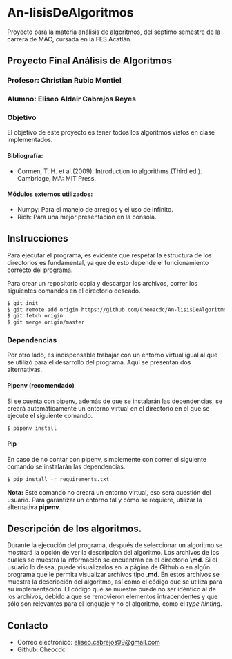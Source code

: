 
# An-lisisDeAlgoritmos
Proyecto para la materia análisis de algoritmos, del séptimo semestre de la carrera de MAC, cursada en la FES Acatlán.

## Proyecto Final Análisis de Algoritmos
### Profesor: Christian Rubio Montiel
### Alumno: Eliseo Aldair Cabrejos Reyes

### Objetivo
El objetivo de este proyecto es tener todos los algoritmos vistos en clase implementados.

#### Bibliografía:
* Cormen, T. H. et al.(2009). Introduction to algorithms (Third ed.). Cambridge, MA: MIT Press.

#### Módulos externos utilizados:
* Numpy: Para el manejo de arreglos y el uso de infinito.
* Rich: Para una mejor presentación en la consola.

## Instrucciones
Para ejecutar el programa, es evidente que respetar la estructura de los directorios es fundamental, ya que de esto depende el funcionamiento correcto del programa.

Para crear un repositorio copia y descargar los archivos, correr los siguientes comandos en el directorio deseado.

```zsh
$ git init
$ git remote add origin https://github.com/Cheoacdc/An-lisisDeAlgoritmos.git
$ git fetch origin
$ git merge origin/master
```

### Dependencias
Por otro lado, es indispensable trabajar con un entorno virtual igual al que se utilizó para el desarrollo del programa. Aquí se presentan dos alternativas.

#### Pipenv (recomendado)
Si se cuenta con pipenv, además de que se instalarán las dependencias, se creará automáticamente un entorno virtual en el directorio en el que se ejecute el siguiente comando.
```zsh
$ pipenv install
```

#### Pip
En caso de no contar con pipenv, simplemente con correr el siguiente comando se instalarán las dependencias.
```zsh
$ pip install -r requirements.txt
```
**Nota:** Este comando no creará un entorno virtual, eso será cuestión del usuario. Para garantizar un entorno tal y cómo se requiere, utilizar la alternativa **pipenv**.

## Descripción de los algoritmos.
Durante la ejecución del programa, después de seleccionar un algoritmo se mostrará la opción de ver la descripción del algoritmo. Los archivos de los cuales se muestra la información se encuentran en el directorio **\md**. Si el usuario lo desea, puede visualizarlos en la página de Github o en algún programa que le permita visualizar archivos tipo **.md**. En estos archivos se muestra la descripción del algoritmo, así como el código que se utiliza para su implementación. El código que se muestre puede no ser idéntico al de los archivos, debido a que se removieron elementos intracendentes y que sólo son relevantes para el lenguaje y no el algoritmo, como el *type hinting*.

## Contacto
* Correo electrónico: eliseo.cabrejos99@gmail.com
* Github: Cheocdc
